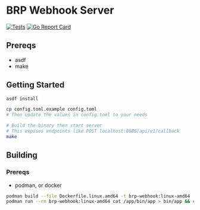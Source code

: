 # BRP Webhook Server

[![Tests](https://github.com/dannyh79/brp-webhook/actions/workflows/test.yml/badge.svg)](https://github.com/dannyh79/brp-webhook/actions/workflows/test.yml)
[![Go Report Card](https://goreportcard.com/badge/github.com/dannyh79/brp-webhook)](https://goreportcard.com/report/github.com/dannyh79/brp-webhook)

## Prereqs

- asdf
- make

## Getting Started

```sh
asdf install

cp config.toml.example config.toml
# Then update the values in config.toml to your needs

# Build the binary then start server
# This exposes endpoints like POST localhost:8080/api/v1/callback
make
```

## Building

### Prereqs

- podman, or docker

```sh
podman build --file Dockerfile.linux.amd64 -t brp-webhook:linux-amd64 .
podman run --rm brp-webhook:linux-amd64 cat /app/bin/app > bin/app && chmod +x bin/app
```
